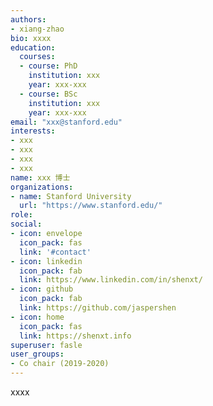 ```yaml
---
authors:
- xiang-zhao
bio: xxxx
education:
  courses:
  - course: PhD
    institution: xxx
    year: xxx-xxx
  - course: BSc
    institution: xxx
    year: xxx-xxx
email: "xxx@stanford.edu"
interests:
- xxx
- xxx
- xxx
- xxx
name: xxx 博士
organizations:
- name: Stanford University
  url: "https://www.stanford.edu/"
role:
social:
- icon: envelope
  icon_pack: fas
  link: '#contact'
- icon: linkedin
  icon_pack: fab
  link: https://www.linkedin.com/in/shenxt/
- icon: github
  icon_pack: fab
  link: https://github.com/jaspershen
- icon: home
  icon_pack: fas
  link: https://shenxt.info
superuser: fasle
user_groups:
- Co chair (2019-2020)
---
```


xxxx



